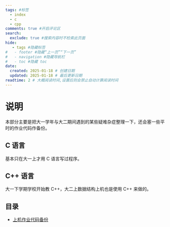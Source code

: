 ```yaml
---
tags: #标签
  - index
  - c
  - cpp
comments: true #开启评论区
search:
  exclude: true #搜索内容时不检索此页面
hide:
   - tags #隐藏标签
#   - footer #隐藏“上一页”“下一页”
#   - navigation #隐藏导航栏
#   - toc #隐藏 toc
date:
  created: 2025-01-18 # 创建日期
  updated: 2025-01-18 # 最后更新日期
readtime: 2 # 大概阅读时间,设置后则会禁止自动计算阅读时间
---
```


# 说明

本部分主要是把大一学年与大二期间遇到的某些疑难杂症整理一下，还会塞一些平时的作业代码作备份。

## C 语言

基本只在大一上才用 C 语言写过程序。

## C++ 语言

大一下学期学校开始教 C++，大二上数据结构上机也是使用 C++ 来做的。

## 目录

- [上机作业代码备份]
<!-- - [大一秋季学期疑难]
- [大二秋季学期疑难] -->

[上机作业代码备份]: ./codebackup.md
